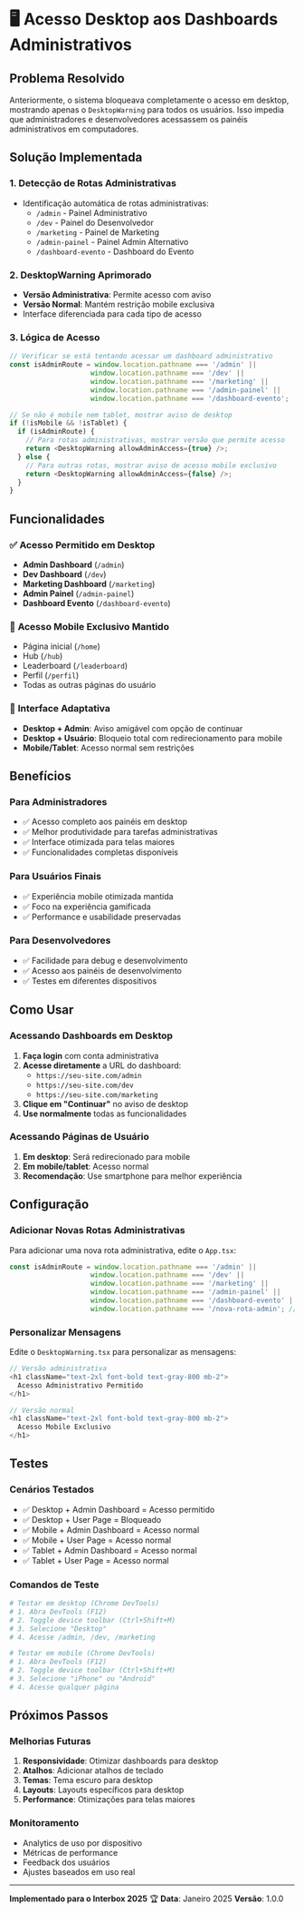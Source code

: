 # 🖥️ Acesso Desktop aos Dashboards Administrativos

## Problema Resolvido

Anteriormente, o sistema bloqueava completamente o acesso em desktop, mostrando apenas o `DesktopWarning` para todos os usuários. Isso impedia que administradores e desenvolvedores acessassem os painéis administrativos em computadores.

## Solução Implementada

### 1. **Detecção de Rotas Administrativas**
- Identificação automática de rotas administrativas:
  - `/admin` - Painel Administrativo
  - `/dev` - Painel do Desenvolvedor  
  - `/marketing` - Painel de Marketing
  - `/admin-painel` - Painel Admin Alternativo
  - `/dashboard-evento` - Dashboard do Evento

### 2. **DesktopWarning Aprimorado**
- **Versão Administrativa**: Permite acesso com aviso
- **Versão Normal**: Mantém restrição mobile exclusiva
- Interface diferenciada para cada tipo de acesso

### 3. **Lógica de Acesso**
```typescript
// Verificar se está tentando acessar um dashboard administrativo
const isAdminRoute = window.location.pathname === '/admin' || 
                    window.location.pathname === '/dev' || 
                    window.location.pathname === '/marketing' ||
                    window.location.pathname === '/admin-painel' ||
                    window.location.pathname === '/dashboard-evento';

// Se não é mobile nem tablet, mostrar aviso de desktop
if (!isMobile && !isTablet) {
  if (isAdminRoute) {
    // Para rotas administrativas, mostrar versão que permite acesso
    return <DesktopWarning allowAdminAccess={true} />;
  } else {
    // Para outras rotas, mostrar aviso de acesso mobile exclusivo
    return <DesktopWarning allowAdminAccess={false} />;
  }
}
```

## Funcionalidades

### ✅ **Acesso Permitido em Desktop**
- **Admin Dashboard** (`/admin`)
- **Dev Dashboard** (`/dev`) 
- **Marketing Dashboard** (`/marketing`)
- **Admin Painel** (`/admin-painel`)
- **Dashboard Evento** (`/dashboard-evento`)

### 📱 **Acesso Mobile Exclusivo Mantido**
- Página inicial (`/home`)
- Hub (`/hub`)
- Leaderboard (`/leaderboard`)
- Perfil (`/perfil`)
- Todas as outras páginas do usuário

### 🎯 **Interface Adaptativa**
- **Desktop + Admin**: Aviso amigável com opção de continuar
- **Desktop + Usuário**: Bloqueio total com redirecionamento para mobile
- **Mobile/Tablet**: Acesso normal sem restrições

## Benefícios

### Para Administradores
- ✅ Acesso completo aos painéis em desktop
- ✅ Melhor produtividade para tarefas administrativas
- ✅ Interface otimizada para telas maiores
- ✅ Funcionalidades completas disponíveis

### Para Usuários Finais
- ✅ Experiência mobile otimizada mantida
- ✅ Foco na experiência gamificada
- ✅ Performance e usabilidade preservadas

### Para Desenvolvedores
- ✅ Facilidade para debug e desenvolvimento
- ✅ Acesso aos painéis de desenvolvimento
- ✅ Testes em diferentes dispositivos

## Como Usar

### Acessando Dashboards em Desktop
1. **Faça login** com conta administrativa
2. **Acesse diretamente** a URL do dashboard:
   - `https://seu-site.com/admin`
   - `https://seu-site.com/dev`
   - `https://seu-site.com/marketing`
3. **Clique em "Continuar"** no aviso de desktop
4. **Use normalmente** todas as funcionalidades

### Acessando Páginas de Usuário
1. **Em desktop**: Será redirecionado para mobile
2. **Em mobile/tablet**: Acesso normal
3. **Recomendação**: Use smartphone para melhor experiência

## Configuração

### Adicionar Novas Rotas Administrativas
Para adicionar uma nova rota administrativa, edite o `App.tsx`:

```typescript
const isAdminRoute = window.location.pathname === '/admin' || 
                    window.location.pathname === '/dev' || 
                    window.location.pathname === '/marketing' ||
                    window.location.pathname === '/admin-painel' ||
                    window.location.pathname === '/dashboard-evento' ||
                    window.location.pathname === '/nova-rota-admin'; // ← Adicionar aqui
```

### Personalizar Mensagens
Edite o `DesktopWarning.tsx` para personalizar as mensagens:

```typescript
// Versão administrativa
<h1 className="text-2xl font-bold text-gray-800 mb-2">
  Acesso Administrativo Permitido
</h1>

// Versão normal
<h1 className="text-2xl font-bold text-gray-800 mb-2">
  Acesso Mobile Exclusivo
</h1>
```

## Testes

### Cenários Testados
- ✅ Desktop + Admin Dashboard = Acesso permitido
- ✅ Desktop + User Page = Bloqueado
- ✅ Mobile + Admin Dashboard = Acesso normal
- ✅ Mobile + User Page = Acesso normal
- ✅ Tablet + Admin Dashboard = Acesso normal
- ✅ Tablet + User Page = Acesso normal

### Comandos de Teste
```bash
# Testar em desktop (Chrome DevTools)
# 1. Abra DevTools (F12)
# 2. Toggle device toolbar (Ctrl+Shift+M)
# 3. Selecione "Desktop"
# 4. Acesse /admin, /dev, /marketing

# Testar em mobile (Chrome DevTools)
# 1. Abra DevTools (F12)
# 2. Toggle device toolbar (Ctrl+Shift+M)
# 3. Selecione "iPhone" ou "Android"
# 4. Acesse qualquer página
```

## Próximos Passos

### Melhorias Futuras
1. **Responsividade**: Otimizar dashboards para desktop
2. **Atalhos**: Adicionar atalhos de teclado
3. **Temas**: Tema escuro para desktop
4. **Layouts**: Layouts específicos para desktop
5. **Performance**: Otimizações para telas maiores

### Monitoramento
- Analytics de uso por dispositivo
- Métricas de performance
- Feedback dos usuários
- Ajustes baseados em uso real

---

**Implementado para o Interbox 2025** 🏆
**Data**: Janeiro 2025
**Versão**: 1.0.0 